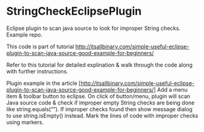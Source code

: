 # StringCheckEclipsePlugin
Eclipse plugin to scan java source to look for improper String checks. Example repo.

This code is part of tutorial http://itsallbinary.com/simple-useful-eclipse-plugin-to-scan-java-source-good-example-for-beginners/

Refer to this tutorial for detailed explination & walk through the code along with further instructions.

Plugin example in the article [http://itsallbinary.com/simple-useful-eclipse-plugin-to-scan-java-source-good-example-for-beginners/]
Add a menu item & toolbar button to eclipse.
On click of button/menu, plugin will scan Java source code & check if improper empty String checks are being done like string.equals(“”).
If improper checks found then show message dialog to use string.isEmpty() instead.
Mark the lines of code with improper checks using markers.

